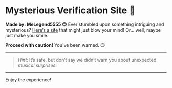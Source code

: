 # Mysterious Verification Site 👀
**Made by: MeLegend5555 😉**
Ever stumbled upon something intriguing and mysterious? [Here’s a site](https://melegend5555.github.io/Verification/) that might just blow your mind! Or… well, maybe just make you smile.

**Proceed with caution!** You've been warned. 😉

---
> *Hint*: It’s safe, but don’t say we didn’t warn you about unexpected *musical surprises*!
---
Enjoy the experience!

